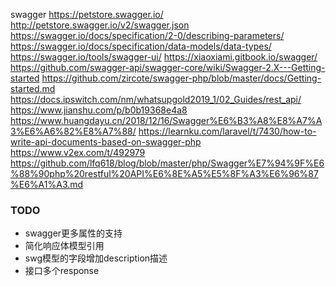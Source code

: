 swagger
https://petstore.swagger.io/
http://petstore.swagger.io/v2/swagger.json
https://swagger.io/docs/specification/2-0/describing-parameters/
https://swagger.io/docs/specification/data-models/data-types/
https://swagger.io/tools/swagger-ui/
https://xiaoxiami.gitbook.io/swagger/
https://github.com/swagger-api/swagger-core/wiki/Swagger-2.X---Getting-started
https://github.com/zircote/swagger-php/blob/master/docs/Getting-started.md
https://docs.ipswitch.com/nm/whatsupgold2019_1/02_Guides/rest_api/
https://www.jianshu.com/p/b0b19368e4a8
https://www.huangdayu.cn/2018/12/16/Swagger%E6%B3%A8%E8%A7%A3%E6%A6%82%E8%A7%88/
https://learnku.com/laravel/t/7430/how-to-write-api-documents-based-on-swagger-php
https://www.v2ex.com/t/492979
https://github.com/lfq618/blog/blob/master/php/Swagger%E7%94%9F%E6%88%90php%20restful%20API%E6%8E%A5%E5%8F%A3%E6%96%87%E6%A1%A3.md

### TODO
- swagger更多属性的支持
- 简化响应体模型引用
- swg模型的字段增加description描述
- 接口多个response
